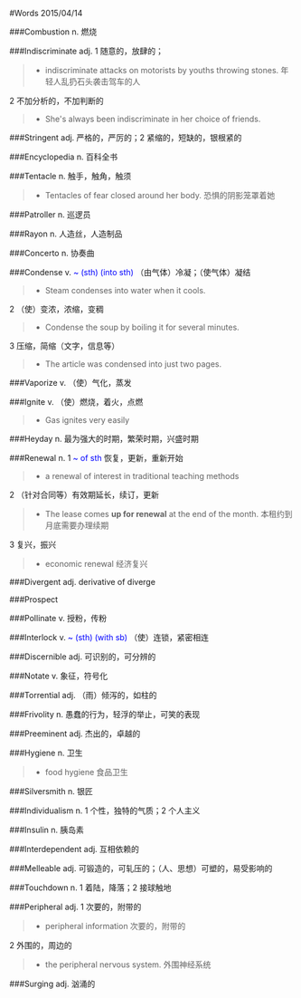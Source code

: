 #Words 2015/04/14

###Combustion
n. 燃烧

###Indiscriminate
adj. 1 随意的，放肆的；
> * indiscriminate attacks on motorists by youths throwing stones.
年轻人乱扔石头袭击驾车的人

2 不加分析的，不加判断的
> * She's always been indiscriminate in her choice of friends.

###Stringent
adj. 严格的，严厉的；2 紧缩的，短缺的，银根紧的

###Encyclopedia
n. 百科全书

###Tentacle
n. 触手，触角，触须
> * Tentacles of fear closed around her body. 恐惧的阴影笼罩着她

###Patroller
n. 巡逻员

###Rayon
n. 人造丝，人造制品

###Concerto
n. 协奏曲

###Condense
v. <span style="color:blue"> ~ (sth) (into sth)</span>
（由气体）冷凝；（使气体）凝结
> * Steam condenses into water when it cools.

2 （使）变浓，浓缩，变稠
> * Condense the soup by boiling it for several minutes.

3 压缩，简缩（文字，信息等）
> * The article was condensed into just two pages.

###Vaporize
v. （使）气化，蒸发

###Ignite
v. （使）燃烧，着火，点燃
> * Gas ignites very easily

###Heyday
n. 最为强大的时期，繁荣时期，兴盛时期

###Renewal
n. 1 <span style="color:blue">~ of sth</span>
恢复，更新，重新开始
> * a renewal of interest in traditional teaching methods

2 （针对合同等）有效期延长，续订，更新
> * The lease comes **up for renewal** at the end of the month.
本租约到月底需要办理续期

3 复兴，振兴
> * economic renewal 经济复兴

###Divergent
adj. derivative of diverge

###Prospect


###Pollinate
v. 授粉，传粉

###Interlock
v. <span style="color:blue">~ (sth) (with sb)</span>
（使）连锁，紧密相连

###Discernible
adj. 可识别的，可分辨的

###Notate
v. 象征，符号化

###Torrential
adj. （雨）倾泻的，如柱的

###Frivolity
n. 愚蠢的行为，轻浮的举止，可笑的表现

###Preeminent
adj. 杰出的，卓越的

###Hygiene
n. 卫生
> * food hygiene 食品卫生

###Silversmith
n. 银匠

###Individualism
n. 1 个性，独特的气质；2 个人主义

###Insulin
n. 胰岛素

###Interdependent
adj. 互相依赖的

###Melleable
adj. 可锻造的，可轧压的；（人、思想）可塑的，易受影响的

###Touchdown
n. 1 着陆，降落；2 接球触地

###Peripheral
adj. 1 次要的，附带的
> * peripheral information 次要的，附带的

2 外围的，周边的
> * the peripheral nervous system. 外围神经系统

###Surging
adj. 汹涌的
